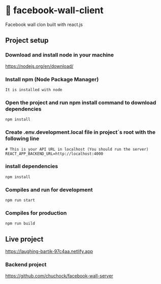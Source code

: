 # :ledger: facebook-wall-client

Facebook wall clon built with react.js

## Project setup

### Download and install node in your machine

https://nodejs.org/en/download/


### Install npm (Node Package Manager)

```
It is installed with node

```

### Open the project and run npm install command to download dependencies

```
npm install
```

### Create .env.development.local file in project´s root with the following line

```
# This is your API URL in localhost (You should run the server)
REACT_APP_BACKEND_URL=http://localhost:4000
```

### install dependencies

```
npm install
```

### Compiles and run for development
```
npm run start
```

### Compiles for production
```
npm run build
```


## Live project
https://laughing-bartik-97c4aa.netlify.app

### Backend project
https://github.com/chuchock/facebook-wall-server
